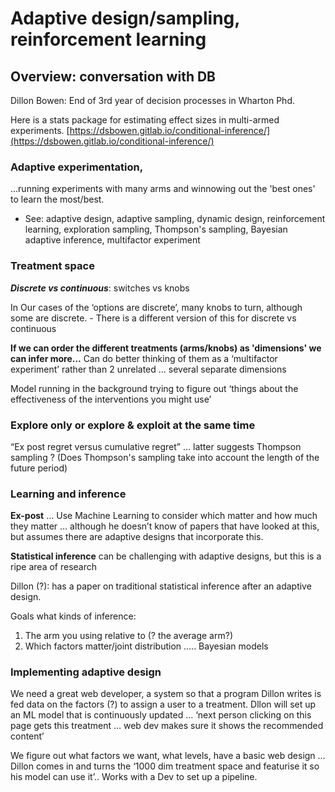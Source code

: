 # Adaptive design/sampling, reinforcement learning

## Overview: conversation with DB

Dillon Bowen: End of 3rd year of decision processes in Wharton Phd.

Here is a stats package for estimating effect sizes in multi-armed experiments. [https://dsbowen.gitlab.io/conditional-inference/](https://dsbowen.gitlab.io/conditional-inference/)

### **Adaptive experimentation**,

...running experiments with many arms and winnowing out the 'best ones' to learn the most/best.

* See: adaptive design, adaptive sampling, dynamic design, reinforcement learning,  exploration sampling, Thompson's sampling, Bayesian adaptive inference, multifactor experiment

### Treatment space

_**Discrete vs continuous**_: switches vs knobs

In Our cases of the ‘options are discrete’, many knobs to turn, although some are discrete. - There is a different version of this for discrete vs continuous

**If we can order the different treatments \(arms/knobs\) as 'dimensions' we can infer more...** Can do better thinking of them as a ‘multifactor experiment’ rather than 2 unrelated … several separate dimensions

Model running in the background trying to figure out ‘things about the effectiveness of the interventions you might use’

### **Explore only or explore & exploit at the same time**

“Ex post regret versus cumulative regret” … latter suggests Thompson sampling ? \(Does Thompson's sampling take into account the length of the future period\)

### **Learning and inference**

**Ex-post** … Use Machine Learning to consider which matter and how much they matter … although he doesn’t know of papers that have looked at this, but assumes there are adaptive designs that incorporate this.

**Statistical inference** can be challenging with adaptive designs, but this is a ripe area of research

Dillon \(?\): has a paper on traditional statistical inference after an adaptive design.

Goals what kinds of inference:

1. The arm you using relative to \(? the average arm?\)
2. Which factors matter/joint distribution ….. Bayesian models 

### Implementing adaptive design

We need a great web developer, a system so that a program Dillon writes is fed data on the factors \(?\) to assign a user to a treatment. Dllon will set up an ML model that is continuously updated … ‘next person clicking on this page gets this treatment … web dev makes sure it shows the recommended content’

We figure out what factors we want, what levels, have a basic web design … Dillon comes in and turns the ‘1000 dim treatment space and featurise it so his model can use it’.. Works with a Dev to set up a pipeline.

